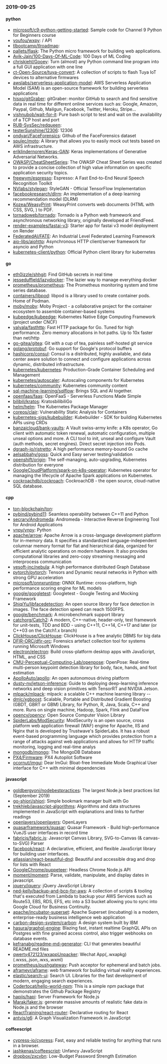 ### 2019-09-25

#### python
* [microsoft/c9-python-getting-started](https://github.com/microsoft/c9-python-getting-started): Sample code for Channel 9 Python for Beginners course
* [youfou/wxpy](https://github.com/youfou/wxpy):  /  API 
* [tlbootcamp/tlroadmap](https://github.com/tlbootcamp/tlroadmap):      
* [pallets/flask](https://github.com/pallets/flask): The Python micro framework for building web applications.
* [Avik-Jain/100-Days-Of-ML-Code](https://github.com/Avik-Jain/100-Days-Of-ML-Code): 100 Days of ML Coding
* [chriskiehl/Gooey](https://github.com/chriskiehl/Gooey): Turn (almost) any Python command line program into a full GUI application with one line
* [ct-Open-Source/tuya-convert](https://github.com/ct-Open-Source/tuya-convert): A collection of scripts to flash Tuya IoT devices to alternative firmwares
* [awslabs/serverless-application-model](https://github.com/awslabs/serverless-application-model): AWS Serverless Application Model (SAM) is an open-source framework for building serverless applications
* [hisxo/gitGraber](https://github.com/hisxo/gitGraber): gitGraber: monitor GitHub to search and find sensitive data in real time for different online services such as: Google, Amazon, Paypal, Github, Mailgun, Facebook, Twitter, Heroku, Stripe...
* [vishnubob/wait-for-it](https://github.com/vishnubob/wait-for-it): Pure bash script to test and wait on the availability of a TCP host and port
* [RUB-SysSec/redqueen](https://github.com/RUB-SysSec/redqueen): 
* [testerSunshine/12306](https://github.com/testerSunshine/12306): 12306
* [ondyari/FaceForensics](https://github.com/ondyari/FaceForensics): Github of the FaceForensics dataset
* [spulec/moto](https://github.com/spulec/moto): A library that allows you to easily mock out tests based on AWS infrastructure.
* [eriklindernoren/Keras-GAN](https://github.com/eriklindernoren/Keras-GAN): Keras implementations of Generative Adversarial Networks.
* [OWASP/CheatSheetSeries](https://github.com/OWASP/CheatSheetSeries): The OWASP Cheat Sheet Series was created to provide a concise collection of high value information on specific application security topics.
* [freewym/espresso](https://github.com/freewym/espresso): Espresso: A Fast End-to-End Neural Speech Recognition Toolkit
* [NVlabs/stylegan](https://github.com/NVlabs/stylegan): StyleGAN - Official TensorFlow Implementation
* [facebookresearch/dlrm](https://github.com/facebookresearch/dlrm): An implementation of a deep learning recommendation model (DLRM)
* [Kozea/WeasyPrint](https://github.com/Kozea/WeasyPrint): WeasyPrint converts web documents (HTML with CSS, SVG, ) to PDF.
* [tornadoweb/tornado](https://github.com/tornadoweb/tornado): Tornado is a Python web framework and asynchronous networking library, originally developed at FriendFeed.
* [render-examples/fastai-v3](https://github.com/render-examples/fastai-v3): Starter app for fastai v3 model deployment on Render
* [FederatedAI/FATE](https://github.com/FederatedAI/FATE): An Industrial Level Federated Learning Framework
* [aio-libs/aiohttp](https://github.com/aio-libs/aiohttp): Asynchronous HTTP client/server framework for asyncio and Python
* [kubernetes-client/python](https://github.com/kubernetes-client/python): Official Python client library for kubernetes

#### go
* [eth0izzle/shhgit](https://github.com/eth0izzle/shhgit): Find GitHub secrets in real time
* [jesseduffield/lazydocker](https://github.com/jesseduffield/lazydocker): The lazier way to manage everything docker
* [prometheus/prometheus](https://github.com/prometheus/prometheus): The Prometheus monitoring system and time series database.
* [containers/libpod](https://github.com/containers/libpod): libpod is a library used to create container pods. Home of Podman.
* [moby/moby](https://github.com/moby/moby): Moby Project - a collaborative project for the container ecosystem to assemble container-based systems
* [kubeedge/kubeedge](https://github.com/kubeedge/kubeedge): Kubernetes Native Edge Computing Framework (project under CNCF)
* [valyala/fasthttp](https://github.com/valyala/fasthttp): Fast HTTP package for Go. Tuned for high performance. Zero memory allocations in hot paths. Up to 10x faster than net/http
* [go-gitea/gitea](https://github.com/go-gitea/gitea): Git with a cup of tea, painless self-hosted git service
* [golang/protobuf](https://github.com/golang/protobuf): Go support for Google's protocol buffers
* [hashicorp/consul](https://github.com/hashicorp/consul): Consul is a distributed, highly available, and data center aware solution to connect and configure applications across dynamic, distributed infrastructure.
* [kubernetes/kubernetes](https://github.com/kubernetes/kubernetes): Production-Grade Container Scheduling and Management
* [kubernetes/autoscaler](https://github.com/kubernetes/autoscaler): Autoscaling components for Kubernetes
* [kubernetes/community](https://github.com/kubernetes/community): Kubernetes community content
* [sql-machine-learning/sqlflow](https://github.com/sql-machine-learning/sqlflow): Brings SQL and AI together.
* [openfaas/faas](https://github.com/openfaas/faas): OpenFaaS - Serverless Functions Made Simple
* [bilibili/kratos](https://github.com/bilibili/kratos): KratosbilibiliGo
* [helm/helm](https://github.com/helm/helm): The Kubernetes Package Manager
* [coreos/clair](https://github.com/coreos/clair): Vulnerability Static Analysis for Containers
* [kubernetes-sigs/kubebuilder](https://github.com/kubernetes-sigs/kubebuilder): Kubebuilder - SDK for building Kubernetes APIs using CRDs
* [banzaicloud/bank-vaults](https://github.com/banzaicloud/bank-vaults): A Vault swiss-army knife: a K8s operator, Go client with automatic token renewal, automatic configuration, multiple unseal options and more. A CLI tool to init, unseal and configure Vault (auth methods, secret engines). Direct secret injection into Pods.
* [dgraph-io/ristretto](https://github.com/dgraph-io/ristretto): A high performance memory-bound Go cache
* [aelsabbahy/goss](https://github.com/aelsabbahy/goss): Quick and Easy server testing/validation
* [openshift/origin](https://github.com/openshift/origin): The self-managing, auto-upgrading, Kubernetes distribution for everyone
* [GoogleCloudPlatform/spark-on-k8s-operator](https://github.com/GoogleCloudPlatform/spark-on-k8s-operator): Kubernetes operator for managing the lifecycle of Apache Spark applications on Kubernetes.
* [cockroachdb/cockroach](https://github.com/cockroachdb/cockroach): CockroachDB - the open source, cloud-native SQL database.

#### cpp
* [ton-blockchain/ton](https://github.com/ton-blockchain/ton): 
* [pybind/pybind11](https://github.com/pybind/pybind11): Seamless operability between C++11 and Python
* [secrary/Andromeda](https://github.com/secrary/Andromeda): Andromeda - Interactive Reverse Engineering Tool for Android Applications
* [vnpy/vnpy](https://github.com/vnpy/vnpy): Python
* [apache/arrow](https://github.com/apache/arrow): Apache Arrow is a cross-language development platform for in-memory data. It specifies a standardized language-independent columnar memory format for flat and hierarchical data, organized for efficient analytic operations on modern hardware. It also provides computational libraries and zero-copy streaming messaging and interprocess communication
* [vesoft-inc/nebula](https://github.com/vesoft-inc/nebula): A high performance distributed Graph Database
* [pytorch/pytorch](https://github.com/pytorch/pytorch): Tensors and Dynamic neural networks in Python with strong GPU acceleration
* [microsoft/onnxruntime](https://github.com/microsoft/onnxruntime): ONNX Runtime: cross-platform, high performance scoring engine for ML models
* [google/googletest](https://github.com/google/googletest): Googletest - Google Testing and Mocking Framework
* [ShiqiYu/libfacedetection](https://github.com/ShiqiYu/libfacedetection): An open source library for face detection in images. The face detection speed can reach 1500FPS.
* [google/benchmark](https://github.com/google/benchmark): A microbenchmark support library
* [catchorg/Catch2](https://github.com/catchorg/Catch2): A modern, C++-native, header-only, test framework for unit-tests, TDD and BDD - using C++11, C++14, C++17 and later (or C++03 on the Catch1.x branch)
* [ClickHouse/ClickHouse](https://github.com/ClickHouse/ClickHouse): ClickHouse is a free analytic DBMS for big data
* [DFIR-ORC/dfir-orc](https://github.com/DFIR-ORC/dfir-orc): Forensics artefact collection tool for systems running Microsoft Windows
* [electron/electron](https://github.com/electron/electron): Build cross-platform desktop apps with JavaScript, HTML, and CSS
* [CMU-Perceptual-Computing-Lab/openpose](https://github.com/CMU-Perceptual-Computing-Lab/openpose): OpenPose: Real-time multi-person keypoint detection library for body, face, hands, and foot estimation
* [ApolloAuto/apollo](https://github.com/ApolloAuto/apollo): An open autonomous driving platform
* [dusty-nv/jetson-inference](https://github.com/dusty-nv/jetson-inference): Guide to deploying deep-learning inference networks and deep vision primitives with TensorRT and NVIDIA Jetson.
* [mlpack/mlpack](https://github.com/mlpack/mlpack): mlpack: a scalable C++ machine learning library --
* [dmlc/xgboost](https://github.com/dmlc/xgboost): Scalable, Portable and Distributed Gradient Boosting (GBDT, GBRT or GBM) Library, for Python, R, Java, Scala, C++ and more. Runs on single machine, Hadoop, Spark, Flink and DataFlow
* [opencv/opencv](https://github.com/opencv/opencv): Open Source Computer Vision Library
* [SpiderLabs/ModSecurity](https://github.com/SpiderLabs/ModSecurity): ModSecurity is an open source, cross platform web application firewall (WAF) engine for Apache, IIS and Nginx that is developed by Trustwave's SpiderLabs. It has a robust event-based programming language which provides protection from a range of attacks against web applications and allows for HTTP traffic monitoring, logging and real-time analys
* [mongodb/mongo](https://github.com/mongodb/mongo): The MongoDB Database
* [PX4/Firmware](https://github.com/PX4/Firmware): PX4 Autopilot Software
* [ocornut/imgui](https://github.com/ocornut/imgui): Dear ImGui: Bloat-free Immediate Mode Graphical User interface for C++ with minimal dependencies

#### javascript
* [goldbergyoni/nodebestpractices](https://github.com/goldbergyoni/nodebestpractices):  The largest Node.js best practices list (September 2019)
* [go-shiori/shiori](https://github.com/go-shiori/shiori): Simple bookmark manager built with Go
* [trekhleb/javascript-algorithms](https://github.com/trekhleb/javascript-algorithms):  Algorithms and data structures implemented in JavaScript with explanations and links to further readings
* [openlayers/openlayers](https://github.com/openlayers/openlayers): OpenLayers
* [quasarframework/quasar](https://github.com/quasarframework/quasar): Quasar Framework - Build high-performance VueJS user interfaces in record time
* [fabricjs/fabric.js](https://github.com/fabricjs/fabric.js): Javascript Canvas Library, SVG-to-Canvas (& canvas-to-SVG) Parser
* [facebook/react](https://github.com/facebook/react): A declarative, efficient, and flexible JavaScript library for building user interfaces.
* [atlassian/react-beautiful-dnd](https://github.com/atlassian/react-beautiful-dnd): Beautiful and accessible drag and drop for lists with React
* [GoogleChrome/puppeteer](https://github.com/GoogleChrome/puppeteer): Headless Chrome Node.js API
* [moment/moment](https://github.com/moment/moment): Parse, validate, manipulate, and display dates in javascript.
* [jquery/jquery](https://github.com/jquery/jquery): jQuery JavaScript Library
* [ned-kelly/backup-and-bcp-for-aws](https://github.com/ned-kelly/backup-and-bcp-for-aws): A collection of scripts & tooling that's executed from Lambda to backup your AWS Services such as Route53, EBS, RDS, EFS, etc into a S3 bucket allowing you to sync into Google Cloud for Business Continuity.
* [apache/incubator-superset](https://github.com/apache/incubator-superset): Apache Superset (incubating) is a modern, enterprise-ready business intelligence web application
* [carbon-design-system/carbon](https://github.com/carbon-design-system/carbon): A design system built by IBM
* [hasura/graphql-engine](https://github.com/hasura/graphql-engine): Blazing fast, instant realtime GraphQL APIs on Postgres with fine grained access control, also trigger webhooks on database events.
* [kefranabg/readme-md-generator](https://github.com/kefranabg/readme-md-generator):  CLI that generates beautiful README.md files
* [qwerty472123/wxappUnpacker](https://github.com/qwerty472123/wxappUnpacker): Wechat App(,.wxapkg)(.wxss,.json,.wxs,.wxml)
* [prometheus/pushgateway](https://github.com/prometheus/pushgateway): Push acceptor for ephemeral and batch jobs.
* [aframevr/aframe](https://github.com/aframevr/aframe):  web framework for building virtual reality experiences.
* [elastic/search-ui](https://github.com/elastic/search-ui): Search UI. Libraries for the fast development of modern, engaging search experiences.
* [Codertocat/hello-world-npm](https://github.com/Codertocat/hello-world-npm): This is a simple npm package that demonstrates the Github Package Registry
* [hapijs/hapi](https://github.com/hapijs/hapi):  Server Framework for Node.js
* [Marak/faker.js](https://github.com/Marak/faker.js): generate massive amounts of realistic fake data in Node.js and the browser
* [ReactTraining/react-router](https://github.com/ReactTraining/react-router): Declarative routing for React
* [antvis/g6](https://github.com/antvis/g6): A Graph Visualization Framework in JavaScript

#### coffeescript
* [cypress-io/cypress](https://github.com/cypress-io/cypress): Fast, easy and reliable testing for anything that runs in a browser.
* [jashkenas/coffeescript](https://github.com/jashkenas/coffeescript): Unfancy JavaScript
* [dropbox/zxcvbn](https://github.com/dropbox/zxcvbn): Low-Budget Password Strength Estimation
